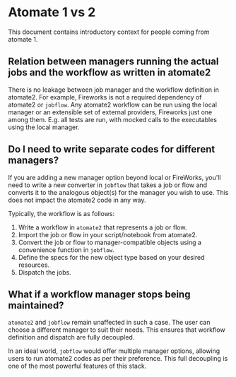 # Atomate 1 vs 2

This document contains introductory context for people coming from atomate 1.

## Relation between managers running the actual jobs and the workflow as written in atomate2

There is no leakage between job manager and the workflow definition in atomate2. For example, Fireworks is not a required dependency of atomate2 or `jobflow`. Any atomate2 workflow can be run using the local manager or an extensible set of external providers, Fireworks just one among them. E.g. all tests are run, with mocked calls to the executables using the local manager.

## Do I need to write separate codes for different managers?

If you are adding a new manager option beyond local or FireWorks, you'll need to write a new converter in `jobflow` that takes a job or flow and converts it to the analogous object(s) for the manager you wish to use. This does not impact the atomate2 code in any way.

Typically, the workflow is as follows:

1. Write a workflow in `atomate2` that represents a job or flow.
2. Import the job or flow in your script/notebook from atomate2.
3. Convert the job or flow to manager-compatible objects using a convenience function in `jobflow`.
4. Define the specs for the new object type based on your desired resources.
5. Dispatch the jobs.

## What if a workflow manager stops being maintained?

`atomate2` and `jobflow` remain unaffected in such a case. The user can choose a different manager to suit their needs. This ensures that workflow definition and dispatch are fully decoupled.

In an ideal world, `jobflow` would offer multiple manager options, allowing users to run atomate2 codes as per their preference. This full decoupling is one of the most powerful features of this stack.
